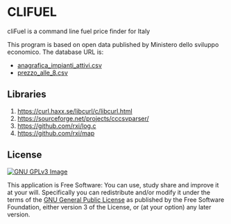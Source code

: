 # CLIFUEL

cliFuel is a command line fuel price finder for Italy

This program is based on open data published by Ministero dello sviluppo economico.
The database URL is:

- [anagrafica_impianti_attivi.csv](https://www.mise.gov.it/images/exportCSV/anagrafica_impianti_attivi.csv)
- [prezzo_alle_8.csv](https://www.mise.gov.it/images/exportCSV/prezzo_alle_8.csv)

## Libraries
1. https://curl.haxx.se/libcurl/c/libcurl.html
2. https://sourceforge.net/projects/cccsvparser/
3. https://github.com/rxi/log.c
4. https://github.com/rxi/map

## License

[![GNU GPLv3 Image](https://www.gnu.org/graphics/gplv3-127x51.png)](http://www.gnu.org/licenses/gpl-3.0.en.html)

This application is Free Software: You can use, study share and improve it at your
will. Specifically you can redistribute and/or modify it under the terms of the
[GNU General Public License](https://www.gnu.org/licenses/gpl.html) as
published by the Free Software Foundation, either version 3 of the License, or
(at your option) any later version.
